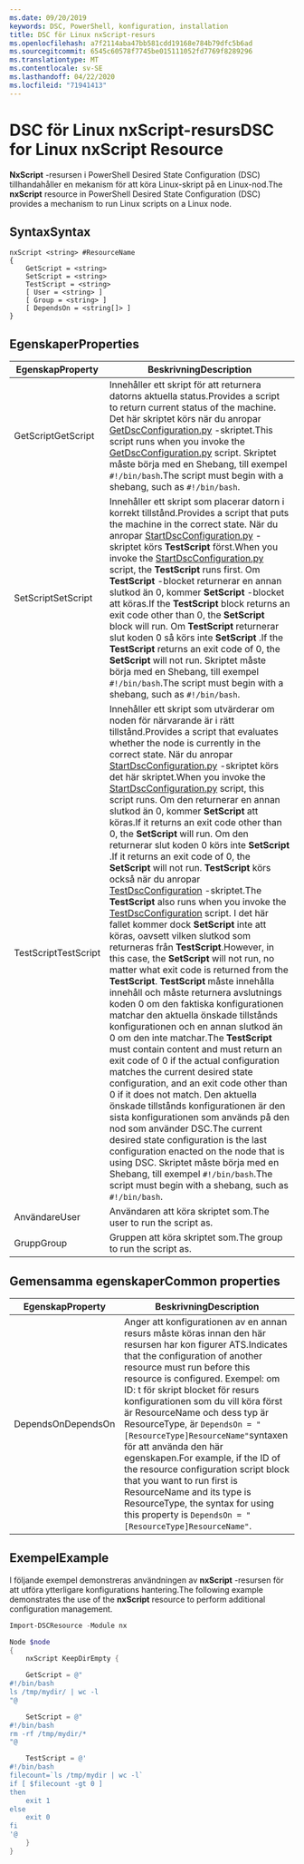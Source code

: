 ```yaml
---
ms.date: 09/20/2019
keywords: DSC, PowerShell, konfiguration, installation
title: DSC för Linux nxScript-resurs
ms.openlocfilehash: a7f2114aba47bb581cdd19168e784b79dfc5b6ad
ms.sourcegitcommit: 6545c60578f7745be015111052fd7769f8289296
ms.translationtype: MT
ms.contentlocale: sv-SE
ms.lasthandoff: 04/22/2020
ms.locfileid: "71941413"
---
```

# <a name="dsc-for-linux-nxscript-resource"></a><span data-ttu-id="c3154-103">DSC för Linux nxScript-resurs</span><span class="sxs-lookup"><span data-stu-id="c3154-103">DSC for Linux nxScript Resource</span></span>

<span data-ttu-id="c3154-104">**NxScript** -resursen i PowerShell Desired State Configuration (DSC) tillhandahåller en mekanism för att köra Linux-skript på en Linux-nod.</span><span class="sxs-lookup"><span data-stu-id="c3154-104">The **nxScript** resource in PowerShell Desired State Configuration (DSC) provides a mechanism to run Linux scripts on a Linux node.</span></span>

## <a name="syntax"></a><span data-ttu-id="c3154-105">Syntax</span><span class="sxs-lookup"><span data-stu-id="c3154-105">Syntax</span></span>

```Syntax
nxScript <string> #ResourceName
{
    GetScript = <string>
    SetScript = <string>
    TestScript = <string>
    [ User = <string> ]
    [ Group = <string> ]
    [ DependsOn = <string[]> ]
}
```

## <a name="properties"></a><span data-ttu-id="c3154-106">Egenskaper</span><span class="sxs-lookup"><span data-stu-id="c3154-106">Properties</span></span>

|<span data-ttu-id="c3154-107">Egenskap</span><span class="sxs-lookup"><span data-stu-id="c3154-107">Property</span></span> |<span data-ttu-id="c3154-108">Beskrivning</span><span class="sxs-lookup"><span data-stu-id="c3154-108">Description</span></span> |
|---|---|
|<span data-ttu-id="c3154-109">GetScript</span><span class="sxs-lookup"><span data-stu-id="c3154-109">GetScript</span></span> |<span data-ttu-id="c3154-110">Innehåller ett skript för att returnera datorns aktuella status.</span><span class="sxs-lookup"><span data-stu-id="c3154-110">Provides a script to return current status of the machine.</span></span> <span data-ttu-id="c3154-111">Det här skriptet körs när du anropar [GetDscConfiguration.py](https://github.com/Microsoft/PowerShell-DSC-for-Linux#performing-dsc-operations-from-the-linux-computer) -skriptet.</span><span class="sxs-lookup"><span data-stu-id="c3154-111">This script runs when you invoke the [GetDscConfiguration.py](https://github.com/Microsoft/PowerShell-DSC-for-Linux#performing-dsc-operations-from-the-linux-computer) script.</span></span> <span data-ttu-id="c3154-112">Skriptet måste börja med en Shebang, till exempel `#!/bin/bash`.</span><span class="sxs-lookup"><span data-stu-id="c3154-112">The script must begin with a shebang, such as `#!/bin/bash`.</span></span> |
|<span data-ttu-id="c3154-113">SetScript</span><span class="sxs-lookup"><span data-stu-id="c3154-113">SetScript</span></span> |<span data-ttu-id="c3154-114">Innehåller ett skript som placerar datorn i korrekt tillstånd.</span><span class="sxs-lookup"><span data-stu-id="c3154-114">Provides a script that puts the machine in the correct state.</span></span> <span data-ttu-id="c3154-115">När du anropar [StartDscConfiguration.py](https://github.com/Microsoft/PowerShell-DSC-for-Linux#performing-dsc-operations-from-the-linux-computer) -skriptet körs **TestScript** först.</span><span class="sxs-lookup"><span data-stu-id="c3154-115">When you invoke the [StartDscConfiguration.py](https://github.com/Microsoft/PowerShell-DSC-for-Linux#performing-dsc-operations-from-the-linux-computer) script, the **TestScript** runs first.</span></span> <span data-ttu-id="c3154-116">Om **TestScript** -blocket returnerar en annan slutkod än 0, kommer **SetScript** -blocket att köras.</span><span class="sxs-lookup"><span data-stu-id="c3154-116">If the **TestScript** block returns an exit code other than 0, the **SetScript** block will run.</span></span> <span data-ttu-id="c3154-117">Om **TestScript** returnerar slut koden 0 så körs inte **SetScript** .</span><span class="sxs-lookup"><span data-stu-id="c3154-117">If the **TestScript** returns an exit code of 0, the **SetScript** will not run.</span></span> <span data-ttu-id="c3154-118">Skriptet måste börja med en Shebang, till exempel `#!/bin/bash`.</span><span class="sxs-lookup"><span data-stu-id="c3154-118">The script must begin with a shebang, such as `#!/bin/bash`.</span></span> |
|<span data-ttu-id="c3154-119">TestScript</span><span class="sxs-lookup"><span data-stu-id="c3154-119">TestScript</span></span> |<span data-ttu-id="c3154-120">Innehåller ett skript som utvärderar om noden för närvarande är i rätt tillstånd.</span><span class="sxs-lookup"><span data-stu-id="c3154-120">Provides a script that evaluates whether the node is currently in the correct state.</span></span> <span data-ttu-id="c3154-121">När du anropar [StartDscConfiguration.py](https://github.com/Microsoft/PowerShell-DSC-for-Linux#performing-dsc-operations-from-the-linux-computer) -skriptet körs det här skriptet.</span><span class="sxs-lookup"><span data-stu-id="c3154-121">When you invoke the [StartDscConfiguration.py](https://github.com/Microsoft/PowerShell-DSC-for-Linux#performing-dsc-operations-from-the-linux-computer) script, this script runs.</span></span> <span data-ttu-id="c3154-122">Om den returnerar en annan slutkod än 0, kommer **SetScript** att köras.</span><span class="sxs-lookup"><span data-stu-id="c3154-122">If it returns an exit code other than 0, the **SetScript** will run.</span></span> <span data-ttu-id="c3154-123">Om den returnerar slut koden 0 körs inte **SetScript** .</span><span class="sxs-lookup"><span data-stu-id="c3154-123">If it returns an exit code of 0, the **SetScript** will not run.</span></span> <span data-ttu-id="c3154-124">**TestScript** körs också när du anropar [TestDscConfiguration](https://github.com/Microsoft/PowerShell-DSC-for-Linux#performing-dsc-operations-from-the-linux-computer) -skriptet.</span><span class="sxs-lookup"><span data-stu-id="c3154-124">The **TestScript** also runs when you invoke the [TestDscConfiguration](https://github.com/Microsoft/PowerShell-DSC-for-Linux#performing-dsc-operations-from-the-linux-computer) script.</span></span> <span data-ttu-id="c3154-125">I det här fallet kommer dock **SetScript** inte att köras, oavsett vilken slutkod som returneras från **TestScript**.</span><span class="sxs-lookup"><span data-stu-id="c3154-125">However, in this case, the **SetScript** will not run, no matter what exit code is returned from the **TestScript**.</span></span> <span data-ttu-id="c3154-126">**TestScript** måste innehålla innehåll och måste returnera avslutnings koden 0 om den faktiska konfigurationen matchar den aktuella önskade tillstånds konfigurationen och en annan slutkod än 0 om den inte matchar.</span><span class="sxs-lookup"><span data-stu-id="c3154-126">The **TestScript** must contain content and must return an exit code of 0 if the actual configuration matches the current desired state configuration, and an exit code other than 0 if it does not match.</span></span> <span data-ttu-id="c3154-127">Den aktuella önskade tillstånds konfigurationen är den sista konfigurationen som används på den nod som använder DSC.</span><span class="sxs-lookup"><span data-stu-id="c3154-127">The current desired state configuration is the last configuration enacted on the node that is using DSC.</span></span> <span data-ttu-id="c3154-128">Skriptet måste börja med en Shebang, till exempel `#!/bin/bash`.</span><span class="sxs-lookup"><span data-stu-id="c3154-128">The script must begin with a shebang, such as `#!/bin/bash`.</span></span> |
|<span data-ttu-id="c3154-129">Användare</span><span class="sxs-lookup"><span data-stu-id="c3154-129">User</span></span> |<span data-ttu-id="c3154-130">Användaren att köra skriptet som.</span><span class="sxs-lookup"><span data-stu-id="c3154-130">The user to run the script as.</span></span> |
|<span data-ttu-id="c3154-131">Grupp</span><span class="sxs-lookup"><span data-stu-id="c3154-131">Group</span></span> |<span data-ttu-id="c3154-132">Gruppen att köra skriptet som.</span><span class="sxs-lookup"><span data-stu-id="c3154-132">The group to run the script as.</span></span> |

## <a name="common-properties"></a><span data-ttu-id="c3154-133">Gemensamma egenskaper</span><span class="sxs-lookup"><span data-stu-id="c3154-133">Common properties</span></span>

|<span data-ttu-id="c3154-134">Egenskap</span><span class="sxs-lookup"><span data-stu-id="c3154-134">Property</span></span> |<span data-ttu-id="c3154-135">Beskrivning</span><span class="sxs-lookup"><span data-stu-id="c3154-135">Description</span></span> |
|---|---|
|<span data-ttu-id="c3154-136">DependsOn</span><span class="sxs-lookup"><span data-stu-id="c3154-136">DependsOn</span></span> |<span data-ttu-id="c3154-137">Anger att konfigurationen av en annan resurs måste köras innan den här resursen har kon figurer ATS.</span><span class="sxs-lookup"><span data-stu-id="c3154-137">Indicates that the configuration of another resource must run before this resource is configured.</span></span> <span data-ttu-id="c3154-138">Exempel: om ID: t för skript blocket för resurs konfigurationen som du vill köra först är ResourceName och dess typ är ResourceType, är `DependsOn = "[ResourceType]ResourceName"`syntaxen för att använda den här egenskapen.</span><span class="sxs-lookup"><span data-stu-id="c3154-138">For example, if the ID of the resource configuration script block that you want to run first is ResourceName and its type is ResourceType, the syntax for using this property is `DependsOn = "[ResourceType]ResourceName"`.</span></span> |

## <a name="example"></a><span data-ttu-id="c3154-139">Exempel</span><span class="sxs-lookup"><span data-stu-id="c3154-139">Example</span></span>

<span data-ttu-id="c3154-140">I följande exempel demonstreras användningen av **nxScript** -resursen för att utföra ytterligare konfigurations hantering.</span><span class="sxs-lookup"><span data-stu-id="c3154-140">The following example demonstrates the use of the **nxScript** resource to perform additional configuration management.</span></span>

```powershell
Import-DSCResource -Module nx

Node $node
{
    nxScript KeepDirEmpty {

    GetScript = @"
#!/bin/bash
ls /tmp/mydir/ | wc -l
"@

    SetScript = @"
#!/bin/bash
rm -rf /tmp/mydir/*
"@

    TestScript = @'
#!/bin/bash
filecount=`ls /tmp/mydir | wc -l`
if [ $filecount -gt 0 ]
then
    exit 1
else
    exit 0
fi
'@
    }
}
```

